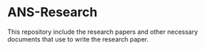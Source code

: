 # ANS-Research


This repository include the research papers and other necessary documents that use to write the research paper.  
